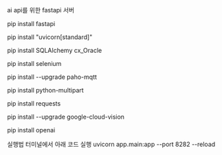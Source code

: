 ai api를 위한 fastapi 서버

pip install fastapi 

pip install "uvicorn[standard]" 

pip install SQLAlchemy cx_Oracle

pip install selenium

pip install --upgrade paho-mqtt

pip install python-multipart

pip install requests

pip install --upgrade google-cloud-vision

pip install openai


실행법
터미널에서 아래 코드 실행
uvicorn app.main:app --port 8282 --reload
